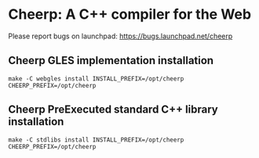 Cheerp: A C++ compiler for the Web
==================================

Please report bugs on launchpad:
https://bugs.launchpad.net/cheerp

Cheerp GLES implementation installation
---------------------------------------

```
make -C webgles install INSTALL_PREFIX=/opt/cheerp CHEERP_PREFIX=/opt/cheerp
```

Cheerp PreExecuted standard C++ library installation
----------------------------------------------------

```
make -C stdlibs install INSTALL_PREFIX=/opt/cheerp CHEERP_PREFIX=/opt/cheerp
```

